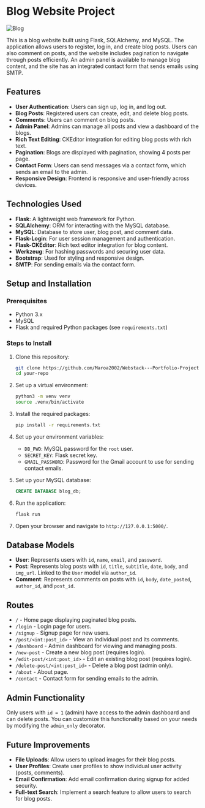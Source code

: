 
# Blog Website Project
![Blog](https://github.com/user-attachments/assets/78b5b57e-2fc8-4cda-8da1-b5b1ed24bac9)


This is a blog website built using Flask, SQLAlchemy, and MySQL. The application allows users to register, log in, and create blog posts. Users can also comment on posts, and the website includes pagination to navigate through posts efficiently. An admin panel is available to manage blog content, and the site has an integrated contact form that sends emails using SMTP.

## Features

- **User Authentication**: Users can sign up, log in, and log out.
- **Blog Posts**: Registered users can create, edit, and delete blog posts.
- **Comments**: Users can comment on blog posts.
- **Admin Panel**: Admins can manage all posts and view a dashboard of the blogs.
- **Rich Text Editing**: CKEditor integration for editing blog posts with rich text.
- **Pagination**: Blogs are displayed with pagination, showing 4 posts per page.
- **Contact Form**: Users can send messages via a contact form, which sends an email to the admin.
- **Responsive Design**: Frontend is responsive and user-friendly across devices.

## Technologies Used

- **Flask**: A lightweight web framework for Python.
- **SQLAlchemy**: ORM for interacting with the MySQL database.
- **MySQL**: Database to store user, blog post, and comment data.
- **Flask-Login**: For user session management and authentication.
- **Flask-CKEditor**: Rich text editor integration for blog content.
- **Werkzeug**: For hashing passwords and securing user data.
- **Bootstrap**: Used for styling and responsive design.
- **SMTP**: For sending emails via the contact form.

## Setup and Installation

### Prerequisites

- Python 3.x
- MySQL
- Flask and required Python packages (see `requirements.txt`)

### Steps to Install

1. Clone this repository:
   ```bash
   git clone https://github.com/Maroa2002/Webstack---Portfolio-Project.git
   cd your-repo
   ```

2. Set up a virtual environment:
   ```bash
   python3 -m venv venv
   source .venv/bin/activate
   ```

3. Install the required packages:
   ```bash
   pip install -r requirements.txt
   ```

4. Set up your environment variables:
   - `DB_PWD`: MySQL password for the `root` user.
   - `SECRET_KEY`: Flask secret key.
   - `GMAIL_PASSWORD`: Password for the Gmail account to use for sending contact emails.

5. Set up your MySQL database:
   ```sql
   CREATE DATABASE blog_db;
   ```

6. Run the application:
   ```bash
   flask run
   ```

7. Open your browser and navigate to `http://127.0.0.1:5000/`.

## Database Models

- **User**: Represents users with `id`, `name`, `email`, and `password`.
- **Post**: Represents blog posts with `id`, `title`, `subtitle`, `date`, `body`, and `img_url`. Linked to the `User` model via `author_id`.
- **Comment**: Represents comments on posts with `id`, `body`, `date_posted`, `author_id`, and `post_id`.

## Routes

- `/` - Home page displaying paginated blog posts.
- `/login` - Login page for users.
- `/signup` - Signup page for new users.
- `/post/<int:post_id>` - View an individual post and its comments.
- `/dashboard` - Admin dashboard for viewing and managing posts.
- `/new-post` - Create a new blog post (requires login).
- `/edit-post/<int:post_id>` - Edit an existing blog post (requires login).
- `/delete-post/<int:post_id>` - Delete a blog post (admin only).
- `/about` - About page.
- `/contact` - Contact form for sending emails to the admin.

## Admin Functionality

Only users with `id = 1` (admin) have access to the admin dashboard and can delete posts. You can customize this functionality based on your needs by modifying the `admin_only` decorator.

## Future Improvements

- **File Uploads**: Allow users to upload images for their blog posts.
- **User Profiles**: Create user profiles to show individual user activity (posts, comments).
- **Email Confirmation**: Add email confirmation during signup for added security.
- **Full-text Search**: Implement a search feature to allow users to search for blog posts.

